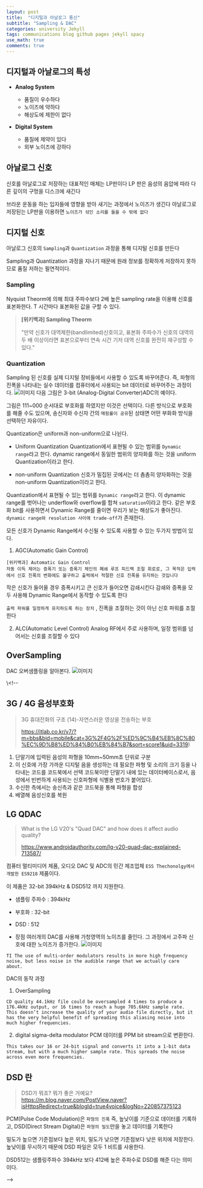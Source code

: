 ```yaml
---
layout: post
title:  "디지털과 아날로그 통신"
subtitle: "Sampling & DAC"
categories: university Jekyll
tags: communications blog github pages jekyll spacy
use_math: true
comments: true
---
```


## 디지털과 아날로그의 특성
- __Analog System__
  - 품질이 우수하다
  - 노이즈에 약하다
  - 해상도에 제한이 없다

- __Digital System__
  - 품질에 제약이 있다
  - 외부 노이즈에 강하다



## 아날로그 신호
신호를 아날로그로 저장하는 대표적인 매체는 LP판이다
LP 판은 음성의 음압에 따라 다른 깊이의 구멍을 디스크에 새긴다

브라운 운동을 하는 입자들에 영향을 받아 새기는 과정에서 노이즈가 생긴다
아날로그로 저장된는 LP판을 이용하면 ``노이즈가 섞인 소리를 들을 수 밖에 없다``

## 디지털 신호
아날로그 신호의 `Sampling`과 `Quantization` 과정을 통해 디지털 신호를 만든다

Sampling과 Quantization 과정을 지나기 때문에 원래 정보를 정확하게 저장하지 못하므로 품질 저하는 필연적이다.

### Sampling
  Nyquist Theorm에 의해 최대 주파수보다 2배 높은 sampling rate을 이용해 신호를 표본화한다.
  T 시간마다 표본화된 값을 구할 수 있다.

  > __[위키백과] Sampling Theorm__
  >
  > "만약 신호가 대역제한(bandlimited)신호이고, 표본화 주파수가 신호의 대역의 두 배 이상이라면 표본으로부터 연속 시간 기저 대역 신호를 완전히 재구성할 수 있다."
  >

### Quantization
  Sampling 된 신호를 실제 디지털 장비들에서 사용할 수 있도록 바꾸어준다. 즉, 파형의 진폭을 나타내는 실수 데이터를 컴퓨터에서 사용되는 bit 데이터로 바꾸어주는 과정이다.
  ![이미지](https://upload.wikimedia.org/wikipedia/commons/thumb/b/b7/3-bit_resolution_analog_comparison.png/220px-3-bit_resolution_analog_comparison.png)
  다음 그림은 3-bit (Analog-Digital Converter)ADC의 예이다.

  그림은 111~000 순서대로 부호화를 하였지만 이것은 선택이다. 다른 방식으로 부호화를 해줄 수도 있으며, 송신자와 수신자 간의 ``매핑룰이 공유``된 상태면 어떤 부화화 방식을 선택하던 자유이다.

  Quantization은 uniform과 non-uniform으로 나뉜다.

  - Uniform Quantization
    Quantization에서 표현될 수 있는 범위를 `Dynamic range`라고 한다.
    dynamic range에서 동일한 범위의 양자화를 하는 것을 uniform Quantization이라고 한다.

  - non-uniform Quantization
    신호가 밀집된 곳에서는 더 촘촘히 양자화하는 것을 non-uniform Quantization이라고 한다.

  Quantization에서 표현될 수 있는 범위를 `Dynamic range`라고 한다.
  이 dynamic range를 벗어나는 underflow와 overflow를 합쳐 `saturation`이라고 한다.
  같은 부호화 bit를 사용하면서 Dynamic Range를 줄이면 우리가 보는 해상도가 좋아진다. `dynamic range와 resolution 사이에 trade-off`가 존재한다.

  모든 신호가 Dynamic Range에서 수신될 수 있도록 사용할 수 있는 두가지 방법이 있다.

  1. AGC(Automatic Gain Control)
  ```
  [위키백과] Automatic Gain Control
  자동 이득 제어는 증폭기 또는 증폭기 체인의 폐쇄 루프 피드백 조절 회로로, 그 목적은 입력에서 신호 진폭의 변화에도 불구하고 출력에서 ​​적절한 신호 진폭을 유지하는 것입니다
  ```
  작은 신호가 들어올 경우 증폭시키고 큰 신호가 들어오면 감쇄시킨다
  감쇄와 증폭을 모두 사용해 Dynamic Range에서 동작할 수 있도록 한다

  ``출력 파워를 일정하게 유지하도록 하는 장치`` , 진폭을 조절하는 것이 아닌 신호 파워를 조절한다

  2. ALC(Automatic Level Control)
  Analog RF에서 주로 사용하며, 일정 범위를 넘어서는 신호를 조절할 수 있다



## OverSampling

DAC 오버샘플링을 알아본다.
![이미지](https://ekspertos.github.io/assets/img/university/2021-10-19-oversampling.PNG)


\\<!--

## 3G / 4G 음성부호화
  > 3G 휴대전화의 구조 (14)-자연스러운 영상을 전송하는 부호
  >
  >https://itlab.co.kr/v7/?m=bbs&bid=mobile&cat=3G%2F4G%2F%ED%9C%B4%EB%8C%80%EC%9D%B8%ED%84%B0%EB%84%B7&sort=score1&uid=3319)


  1. 단말기에 입력된 음성의 파형을 10mm~50mm초 단위로 구분
  2. 이 신호에 가장 가까운 디지털 음을 생성하는 데 필요한 파형 및 소리의 크기 등을 나타내는 코드를 코드북에서 선택
    코드북이란 단말기 내에 있는 데이터베이스로서, 음성에서 빈번하게 사용되는 신호파형에 식별용 번호가 붙어있다.
  3. 수신한 측에서는 송신측과 같은 코드북을 통해 파형을 합성
  4.  배열해 음성신호를 복원


## LG QDAC
> What is the LG V20's "Quad DAC" and how does it affect audio quality?
>
> https://www.androidauthority.com/lg-v20-quad-dac-explained-713587/

컴퓨터 멀티미디어 제품, 오디오 DAC 및 ADC의 민간 제조업체 `ESS Thechonolgy에서 개발한 ES9218` 제품이다.

이 제품은 32-bit 394kHz & DSD512 까지 지원한다.
  - 샘플링 주파수 : 394kHz
  - 부호화 : 32-bit
  - DSD : 512

- 장점
여러개의 DAC를 사용해 가청영역의 노이즈를 줄인다. 그 과정에서 고주파 신호에 대한 노이즈가 증가한다.
![이미지](https://cdn57.androidauthority.net/wp-content/uploads/2016/09/Multiple-order-Modulator-performance.png.webp)
```
TI The use of multi-order modulators results in more high frequency noise, but less noise in the audible range that we actually care about.
```


DAC의 동작 과정
  1. OverSampling
  ```
  CD quality 44.1kHz file could be oversampled 4 times to produce a 176.4kHz output, or 16 times to reach a huge 705.6kHz sample rate. This doesn’t increase the quality of your audio file directly, but it has the very helpful benefit of spreading this aliasing noise into much higher frequencies.
  ```
  2. digital sigma-delta modulator
  PCM 데이터를 PPM bit stream으로 변환한다.
  ```
  This takes our 16 or 24-bit signal and converts it into a 1-bit data stream, but with a much higher sample rate. This spreads the noise across even more frequencies.
  ```

## DSD 란
> DSD가 뭐죠? 뭐가 좋은 거예요?
> https://m.blog.naver.com/PostView.naver?isHttpsRedirect=true&blogId=true4voice&logNo=220857375123

PCM(Pulse Code Modulation)은 ``파형의 진폭`` 즉, 높낮이를 기준으로 데이터를 기록하고, DSD(Direct Stream Digital)은 ``파형의 밀도``만을 놓고 데이터를 기록한다

밀도가 높으면 기준점보다 높은 위치, 밀도가 낮으면 기준점보다 낮은 위치에 저장한다.
높낮이를 무시하기 때문에 DSD 파일은 모두 1 비트를 사용한다.

DSD512는 샘플링주파수 394kHz 보다 412배 높은 주파수로 DSD를 해준 다는 의미이다.

-->
